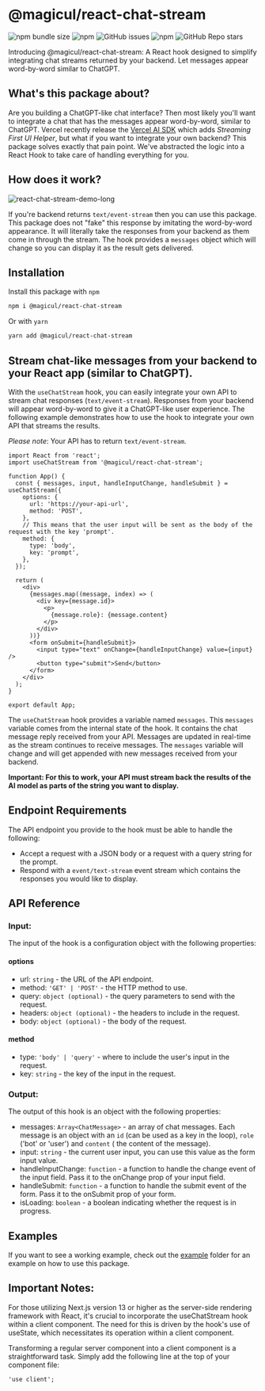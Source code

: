 # @magicul/react-chat-stream

![npm bundle size](https://img.shields.io/bundlephobia/min/@magicul/react-chat-stream)
![npm](https://img.shields.io/npm/dt/react-chat-stream)
![GitHub issues](https://img.shields.io/github/issues/XD2Sketch/react-chat-stream)
![npm](https://img.shields.io/npm/v/@magicul/react-chat-stream)
![GitHub Repo stars](https://img.shields.io/github/stars/XD2Sketch/react-chat-stream?style=social)

Introducing @magicul/react-chat-stream: A React hook designed to simplify integrating
chat streams returned by your backend. Let messages appear word-by-word similar to ChatGPT.

## What's this package about?

Are you building a ChatGPT-like chat interface? Then most likely you'll want to integrate a chat that has the messages appear word-by-word, similar to ChatGPT. Vercel recently release the [Vercel AI SDK](https://vercel.com/blog/introducing-the-vercel-ai-sdk#streaming-first-ui-helpers) which adds _Streaming First UI Helper_, but what if you want to integrate your own backend? This package solves exactly that pain point. We've abstracted the logic into a React Hook to take care of handling everything for you.

## How does it work?

![react-chat-stream-demo-long](https://github.com/XD2Sketch/react-chat-stream/assets/5519740/ab8453e6-1758-4a1e-8bf2-02f587f8c94f)

If you're backend returns `text/event-stream` then you can use this package. This package does not "fake" this response by imitating the word-by-word appearance. It will literally take the responses from your backend as them come in through the stream. The hook provides a `messages` object which will change so you can display it as the result gets delivered.

## Installation

Install this package with `npm`

```bash
npm i @magicul/react-chat-stream
```

Or with `yarn`

```bash
yarn add @magicul/react-chat-stream
```

## Stream chat-like messages from your backend to your React app (similar to ChatGPT).

With the `useChatStream` hook, you can easily integrate your own API
to stream chat responses (`text/event-stream`). Responses from your backend will appear
word-by-word to give it a ChatGPT-like user experience. The following
example demonstrates how to use the hook to integrate your own API
that streams the results.

_Please note_: Your API has to return `text/event-stream`.

```tsx
import React from 'react';
import useChatStream from '@magicul/react-chat-stream';

function App() {
  const { messages, input, handleInputChange, handleSubmit } = useChatStream({
    options: {
      url: 'https://your-api-url',
      method: 'POST',
    },
    // This means that the user input will be sent as the body of the request with the key 'prompt'.
    method: {
      type: 'body',
      key: 'prompt',
    },
  });

  return (
    <div>
      {messages.map((message, index) => (
        <div key={message.id}>
          <p>
            {message.role}: {message.content}
          </p>
        </div>
      ))}
      <form onSubmit={handleSubmit}>
        <input type="text" onChange={handleInputChange} value={input} />
        <button type="submit">Send</button>
      </form>
    </div>
  );
}

export default App;
```

The `useChatStream` hook provides a variable named `messages`. This
`messages` variable comes from the internal state of the hook. It contains the chat message reply received from
your API. Messages are updated in real-time as the stream continues to receive messages. The `messages` variable will change and will get
appended with new messages received from your backend.

**Important: For this to work, your API must stream back the results
of the AI model as parts of the string you want to display.**

## Endpoint Requirements

The API endpoint you provide to the hook must be able to handle the
following:

- Accept a request with a JSON body or a request with a query string
  for the prompt.
- Respond with a `event/text-stream` event stream which contains the
  responses you would like to display.

## API Reference

### Input:

The input of the hook is a configuration object with the following
properties:

#### options

- url: `string` - the URL of the API endpoint.
- method: `'GET' | 'POST'` - the HTTP method to use.
- query: `object (optional)` - the query parameters to send with the
  request.
- headers: `object (optional)` - the headers to include in the
  request.
- body: `object (optional)` - the body of the request.

#### method

- type: `'body' | 'query'` - where to include the user's input in the
  request.
- key: `string` - the key of the input in the request.

### Output:

The output of this hook is an object with the following properties:

- messages: `Array<ChatMessage>` - an array of chat messages. Each
  message is an object with an `id` (can be used as a key in the
  loop), `role` ('bot' or 'user') and `content` (
  the content of the message).
- input: `string` - the current user input, you can use this value as
  the form input value.
- handleInputChange: `function` - a function to handle the change
  event of the input field. Pass it to the onChange prop of your input
  field.
- handleSubmit: `function` - a function to handle the submit event of
  the form. Pass it to the onSubmit prop of your form.
- isLoading: `boolean` - a boolean indicating whether the request is
  in progress.

## Examples

If you want to see a working example, check out the [example](./example)
folder for an example on how to use this package.

## Important Notes:

For those utilizing Next.js version 13 or higher as the server-side
rendering framework with React, it's crucial to incorporate the
useChatStream hook within a client component. The need for this is
driven by the hook's use of useState, which necessitates its operation
within a client component.

Transforming a regular server component into a client component is a
straightforward task. Simply add the following line at the top of your
component file:

```tsx
'use client';
```
